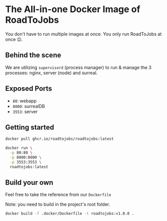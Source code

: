 # The All-in-one Docker Image of RoadToJobs

You don't have to run multiple images at once. You only run RoadToJobs at once 😉.

## Behind the scene

We are utilizing `supervisord` (process manager) to run & manage the 3 processes: nginx, server (node) and surreal.

## Exposed Ports
- `80`: webapp
- `8000`: surrealDB
- `3553`: server

## Getting started

```bash
docker pull ghcr.io/roadtojobs/roadtojobs:latest

docker run \
  -p 80:80 \
  -p 8000:8000 \
  -p 3553:3553 \
  roadtojobs:latest
```

## Build your own

Feel free to take the reference from our `Dockerfile`

Note: you need to build in the project's root folder.

```bash
docker build -f .docker/Dockerfile -t roadtojobs:v1.0.0 .
```
